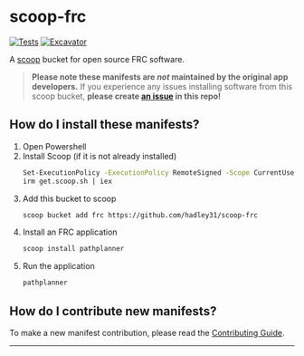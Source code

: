 # scoop-frc

[![Tests](https://github.com/hadley31/scoop-frc/actions/workflows/ci.yml/badge.svg)](https://github.com/hadley31/scoop-frc/actions/workflows/ci.yml) [![Excavator](https://github.com/hadley31/scoop-frc/actions/workflows/excavator.yml/badge.svg)](https://github.com/hadley31/scoop-frc/actions/workflows/excavator.yml)

A [scoop](https://scoop.sh) bucket for open source FRC software.

> **Please note these manifests are _not_ maintained by the original app developers.** If you experience any issues installing software from this scoop bucket, **please create [an issue](https://github.com/hadley31/scoop-frc/issues/new/choose) in this repo!**

How do I install these manifests?
---------------------------------
1. Open Powershell
1. Install Scoop (if it is not already installed)
    ```sh
    Set-ExecutionPolicy -ExecutionPolicy RemoteSigned -Scope CurrentUser
    irm get.scoop.sh | iex
    ```
1. Add this bucket to scoop
    ```sh
    scoop bucket add frc https://github.com/hadley31/scoop-frc
    ```
1. Install an FRC application
    ```sh
    scoop install pathplanner
    ```
1. Run the application
    ```sh
    pathplanner
    ```

How do I contribute new manifests?
----------------------------------

To make a new manifest contribution, please read the [Contributing Guide](https://github.com/ScoopInstaller/.github/blob/main/.github/CONTRIBUTING.md).

----

